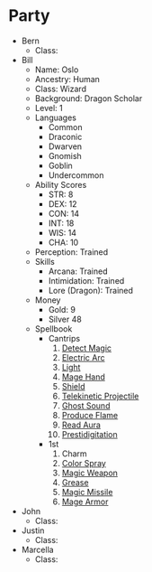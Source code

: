 # Party

* Bern
  * Class: 
* Bill
  * Name: Oslo
  * Ancestry: Human
  * Class: Wizard
  * Background: Dragon Scholar
  * Level: 1
  * Languages
    * Common
    * Draconic
    * Dwarven
    * Gnomish
    * Goblin
    * Undercommon
  * Ability Scores
    * STR: 8
    * DEX: 12
    * CON: 14
    * INT: 18
    * WIS: 14
    * CHA: 10
  * Perception: Trained
  * Skills
    * Arcana: Trained
    * Intimidation: Trained
    * Lore (Dragon): Trained
  * Money
    * Gold: 9
    * Silver 48
  * Spellbook
    * Cantrips
      1. [Detect Magic](https://pf2.d20pfsrd.com/spell/detect-magic/)
      2. [Electric Arc](https://pf2.d20pfsrd.com/spell/electric-arc/)
      3. [Light](https://pf2.d20pfsrd.com/spell/light/)
      4. [Mage Hand](https://pf2.d20pfsrd.com/spell/mage-hand/)
      5. [Shield](https://pf2.d20pfsrd.com/spell/shield/)
      6. [Telekinetic Projectile](https://pf2.d20pfsrd.com/spell/telekinetic-projectile/)
      7. [Ghost Sound](https://pf2.d20pfsrd.com/spell/ghost-sound/)
      8. [Produce Flame](https://pf2.d20pfsrd.com/spell/produce-flame/)
      9. [Read Aura](https://pf2.d20pfsrd.com/spell/read-aura/)
      10. [Prestidigitation](https://pf2.d20pfsrd.com/spell/prestidigitation/)
    * 1st
      1. Charm
      2. [Color Spray](https://pf2.d20pfsrd.com/spell/color-spray/)
      3. [Magic Weapon](https://pf2.d20pfsrd.com/spell/magic-weapon/)
      4. [Grease](https://pf2.d20pfsrd.com/spell/grease/)
      5. [Magic Missile](https://pf2.d20pfsrd.com/spell/magic-missile/)
      6. [Mage Armor](https://pf2.d20pfsrd.com/spell/mage-armor/)
* John
  * Class: 
* Justin
  * Class: 
* Marcella
  * Class: 
